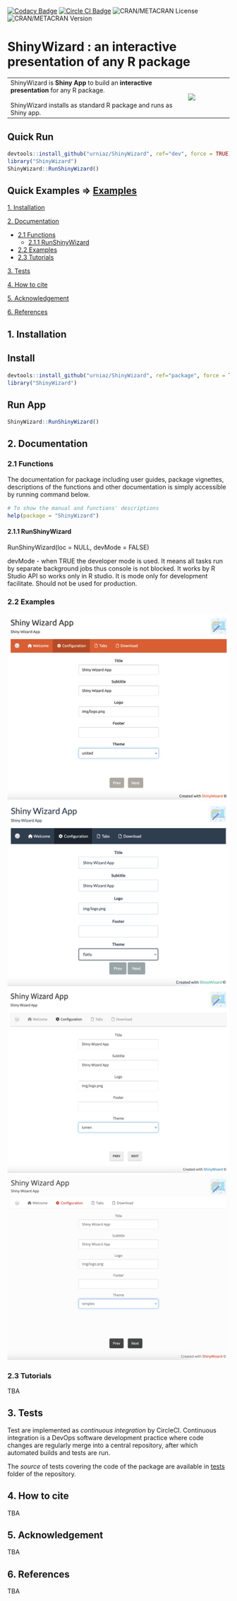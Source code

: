 [![Codacy Badge](https://app.codacy.com/project/badge/Grade/108904994aa84de89b5f933b0f33bc67)](https://app.codacy.com/gh/urniaz/ShinyWizard/dashboard?utm_source=gh&utm_medium=referral&utm_content=&utm_campaign=Badge_grade) [![Circle CI Badge](https://img.shields.io/badge/build-passing-brightgreen?style=flat&label=circleci)](https://app.circleci.com/pipelines/github/urniaz?circle-token=79db963de7c13c1570f70cb8ac1c77a5) ![CRAN/METACRAN License](https://img.shields.io/cran/l/ShinyWizard)  ![CRAN/METACRAN Version](https://img.shields.io/cran/v/ShinyWizard)

# ShinyWizard : an interactive presentation of any R package 

<table width="100%" border="0">
  <tbody><tr>
    <td width="80%">ShinyWizard is <b>Shiny App</b> to build an <b>interactive presentation</b> for any R package. <br><br>ShinyWizard installs as standard R package and runs as Shiny app. </td>
    <td width="20%"><img src="https://github.com/urniaz/ShinyWizard/blob/dev/inst/source/www/img/logo.png"></td>
  </tr>
</tbody></table>

## Quick Run 

```r
devtools::install_github("urniaz/ShinyWizard", ref="dev", force = TRUE)
library("ShinyWizard")
ShinyWizard::RunShinyWizard()
```

## Quick Examples   =>  [Examples](#22-examples)


[1. Installation](#1-installation)

[2. Documentation](#2-documentation)
- [2.1 Functions](#21-functions)
  - [2.1.1 RunShinyWizard](#211-RunShinyWizard)
- [2.2 Examples](#22-examples)
- [2.3 Tutorials](#23-tutorials)
    
[3. Tests](#3-tests)

[4. How to cite](#4-how-to-cite)

[5. Acknowledgement](#5-acknowledgement)

[6. References](#6-references)


## 1. Installation

## Install 

```r
devtools::install_github("urniaz/ShinyWizard", ref="package", force = TRUE)
library("ShinyWizard")
```
## Run App

```r
ShinyWizard::RunShinyWizard()
```

## 2. Documentation

### 2.1 Functions
The documentation for package including user guides, package vignettes, descriptions of the functions and other documentation is simply accessible by running command below.

```r
# To show the manual and functions' descriptions 
help(package = "ShinyWizard")
```
#### 2.1.1 RunShinyWizard

RunShinyWizard(loc = NULL, devMode = FALSE)

devMode - when TRUE the developer mode is used. It means all tasks run by separate background jobs thus console is not blocked. It works by R Studio API so works only in R studio. It is mode only for development facilitate. Should not be used for production. 

### 2.2 Examples

![](docs/1.png) ![](docs/2.png) ![](docs/3.png) ![](docs/4.png)

### 2.3 Tutorials

TBA


## 3. Tests

Test are implemented as *continuous integration* by CircleCI. Continuous integration is a DevOps software development practice where code changes are regularly merge into a central repository, after which automated builds and tests are run.

The *source* of tests covering the code of the package are available in [tests](https://github.com/urniaz/ShinyWizard/blob/master/tests) folder of the repository.


## 4. How to cite

TBA


## 5. Acknowledgement

TBA


## 6. References

TBA
